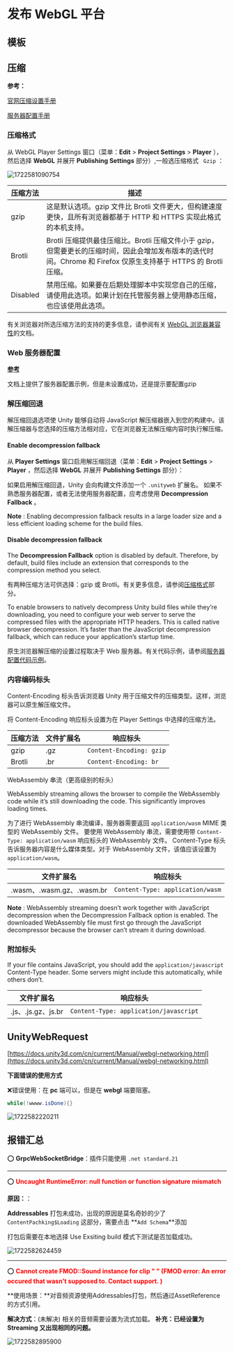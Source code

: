# 发布 WebGL 平台

## 模板

## 压缩

**参考：**

[官网压缩设置手册](https://docs.unity3d.com/cn/current/Manual/webgl-deploying.html)

[服务器配置手册](https://docs.unity3d.com/cn/current/Manual/webgl-server-configuration-code-samples.html)

### 压缩格式

从 WebGL Player Settings 窗口（菜单：**Edit** > **Project Settings** >  **Player** ），然后选择 **WebGL** 并展开 **Publishing Settings** 部分）,一般选压缩格式 ` Gzip` ：

![1722581090754](image/build-webgl/1722581090754.png "WebGL Publishing 窗口的图像")

| 压缩方法 | 描述                                                                                                                                                             |
| -------- | ---------------------------------------------------------------------------------------------------------------------------------------------------------------- |
| gzip     | 这是默认选项。gzip 文件比 Brotli 文件更大，但构建速度更快，且所有浏览器都基于 HTTP 和 HTTPS 实现此格式的本机支持。                                               |
| Brotli   | Brotli 压缩提供最佳压缩比。Brotli 压缩文件小于 gzip，但需要更长的压缩时间，因此会增加发布版本的迭代时间。Chrome 和 Firefox 仅原生支持基于 HTTPS 的 Brotli 压缩。 |
| Disabled | 禁用压缩。如果要在后期处理脚本中实现您自己的压缩，请使用此选项。如果计划在托管服务器上使用静态压缩，也应该使用此选项。                                           |

有关浏览器对所选压缩方法的支持的更多信息，请参阅有关 [WebGL 浏览器兼容性](https://docs.unity3d.com/cn/current/Manual/webgl-browsercompatibility.html)的文档。


### **Web 服务器配置**

 **[参考](https://docs.unity3d.com/cn/current/Manual/webgl-server-configuration-code-samples.html)**

文档上提供了服务器配置示例，但是未设置成功，还是提示要配置gzip


### 解压缩回退

解压缩回退选项使 Unity 能够自动将 JavaScript 解压缩器嵌入到您的构建中。该解压缩器与您选择的压缩方法相对应，它在浏览器无法解压缩内容时执行解压缩。

#### Enable decompression fallback

从 **Player Settings** 窗口启用解压缩回退（菜单：**Edit** > **Project Settings** >  **Player** ，然后选择 **WebGL** 并展开 **Publishing Settings** 部分）：

如果启用解压缩回退，Unity 会向构建文件添加一个 `.unityweb` 扩展名。 如果不熟悉服务器配置，或者无法使用服务器配置，应考虑使用  **Decompression Fallback** 。

 **Note** : Enabling decompression fallback results in a large loader size and a less efficient loading scheme for the build files.

#### Disable decompression fallback

The **Decompression Fallback** option is disabled by default. Therefore, by default, build files include an extension that corresponds to the compression method you select.

有两种压缩方法可供选择：gzip 或 Brotli。有关更多信息，请参阅[压缩格式](https://docs.unity3d.com/cn/current/Manual/webgl-deploying.html#content_encoding_header)部分。

To enable browsers to natively decompress Unity build files while they’re downloading, you need to configure your web server to serve the compressed files with the appropriate HTTP headers. This is called native browser decompression. It’s faster than the JavaScript decompression fallback, which can reduce your application’s startup time.

原生浏览器解压缩的设置过程取决于 Web 服务器。有关代码示例，请参阅[服务器配置代码示例](https://docs.unity3d.com/cn/current/Manual/webgl-server-configuration-code-samples.html)。


### 内容编码标头

Content-Encoding 标头告诉浏览器 Unity 用于压缩文件的压缩类型。这样，浏览器可以原生解压缩文件。

将 Content-Encoding 响应标头设置为在 Player Settings 中选择的压缩方法。

| 压缩方法 | 文件扩展名 | 响应标头                   |
| -------- | ---------- | -------------------------- |
| gzip     | .gz        | `Content-Encoding: gzip` |
| Brotli   | .br        | `Content-Encoding: br`   |

WebAssembly 串流（更高级别的标头）

WebAssembly streaming allows the browser to compile the WebAssembly code while it’s still downloading the code. This significantly improves loading times.

为了进行 WebAssembly 串流编译，服务器需要返回 `application/wasm` MIME 类型的 WebAssembly 文件。 要使用 WebAssembly 串流，需要使用带 `Content-Type: application/wasm` 响应标头的 WebAssembly 文件。 Content-Type 标头告诉服务器内容是什么媒体类型。对于 WebAssembly 文件，该值应该设置为 `application/wasm`。

| 文件扩展名                | 响应标头                           |
| ------------------------- | ---------------------------------- |
| .wasm、.wasm.gz、.wasm.br | `Content-Type: application/wasm` |

 **Note** : WebAssembly streaming doesn’t work together with JavaScript decompression when the Decompression Fallback option is enabled. The downloaded WebAssembly file must first go through the JavaScript decompressor because the browser can’t stream it during download.

### 附加标头

If your file contains JavaScript, you should add the `application/javascript` Content-Type header. Some servers might include this automatically, while others don’t.

| 文件扩展名         | 响应标头                                 |
| ------------------ | ---------------------------------------- |
| .js、.js.gz、js.br | `Content-Type: application/javascript` |


## UnityWebRequest

[https://docs.unity3d.com/cn/current/Manual/webgl-networking.html](https://docs.unity3d.com/cn/current/Manual/webgl-networking.html)

**下面错误的使用方式**

❌错误使用：在 **pc** 端可以，但是在 **webgl** 端要阻塞。

```csharp
while(!wwww.isDone){}

```

![1722582220211](image/build-webgl/1722582220211.png)


## 报错汇总

⭕ **GrpcWebSocketBridge**：插件只能使用 `.net standard.21`

---

⭕ <span style="color:red;font-weight:bold;"> Uncaught RuntimeError: null function or function signature mismatch </span>

**原因：**： 

**Addressables** 打包未成功，出现的原因是莫名奇妙的少了 `ContentPachking$Loading` 这部分，需要点击 **`Add Schema`**添加

打包后需要在本地选择 Use Exsiting build 模式下测试是否加载成功。

![1722582624459](image/build-webgl/1722582624459.png)

---

⭕ <span style="color:red;font-weight:bold;">Cannot create FMOD::Sound instance for clip "  " (FMOD error: An error occured that wasn't supposed to.  Contact support. )</span> 

**使用场景：**对音频资源使用Addressables打包，然后通过AssetReference 的方式引用。

**解决方式**：(未解决) 相关的音频需要设置为流式加载。 **补充：已经设置为Streaming 又出现相同的问题。**

![1722582895900](image/build-webgl/1722582895900.png)



